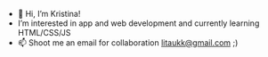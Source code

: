 - 👋 Hi, I’m Kristina!
- I’m interested in app and web development and currently learning HTML/CSS/JS
- 📫 Shoot me an email for collaboration litaukk@gmail.com ;)

<!---
kristinali11/kristinali11 is a ✨ special ✨ repository because its `README.md` (this file) appears on your GitHub profile.
You can click the Preview link to take a look at your changes.
--->
